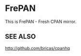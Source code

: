FrePAN
======

This is FrePAN - Fresh CPAN mirror.

SEE ALSO
--------
http://github.com/bricas/cpanhq

